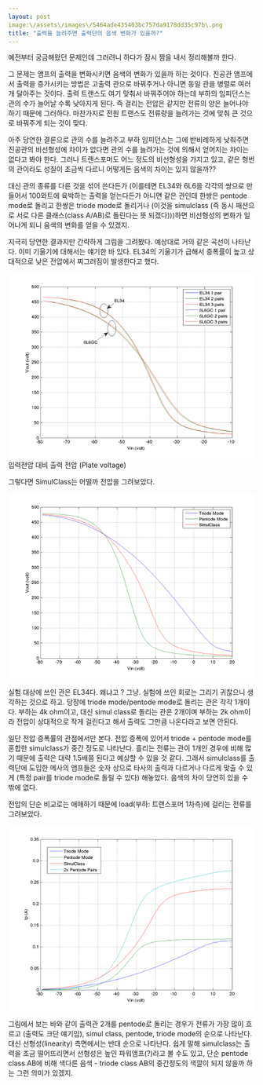```yaml
---
layout: post
image:\/assets\/images\/5464ade435403bc757da9178dd35c97b\.png
title: "출력을 늘려주면 출력단의 음색 변화가 있을까?"
---
```



예전부터 궁금해왔던 문제인데 그러려니 하다가 잠시 짬을 내서 정리해볼까 한다.




그 문제는 앰프의 출력을 변화시키면 음색의 변화가 있을까 하는 것이다. 진공관 앰프에서 출력을 증가시키는 방법은 고출력 관으로 바꿔주거나 아니면 동일 관을 병렬로 여러개 달아주는 것이다. 출력 트랜스도 여기 맞춰서 바꿔주어야 하는데 부하의 임피던스는 관의 수가 늘어날 수록 낮아지게 된다. 즉 걸리는 전압은 같지만 전류의 양은 늘어나야 하기 때문에 그러하다. 마찬가지로 전원 트랜스도 전류량을 늘려가는 것에 맞춰 큰 것으로 바꿔주게 되는 것이 맞다.




아주 당연한 결론으로 관의 수를 늘려주고 부하 임피던스는 그에 반비례하게 낮춰주면 진공관의 비선형성에 차이가 없다면 관의 수를 늘려가는 것에 의해서 얻어지는 차이는 없다고 봐야 한다. 그러나 트랜스포머도 어느 정도의 비선형성을 가지고 있고, 같은 형번의 관이라도 성질이 조금씩 다르니 어떻게든 음색의 차이는 있지 않을까??




대신 관의 종류를 다른 것을 섞어 쓴다든가 (이를테면 EL34와 6L6을 각각의 쌍으로 만들어서 100와트에 육박하는 출력을 얻는다든가 아니면 같은 관인데 한쌍은 pentode mode로 돌리고 한쌍은 triode mode로 돌리거나 (이것을 simulclass (즉 동시 패션으로 서로 다른 클래스(class A/AB)로 돌린다는 뜻 되겠다)))하면 비선형성의 변화가 일어나게 되니 음색의 변화를 얻을 수 있겠지.




지극히 당연한 결과지만 간략하게 그림을 그려봤다. 예상대로 거의 같은 곡선이 나타난다. 이미 기울기에 대해서는 얘기한 바 있다. EL34의 기울기가 급해서 증폭률이 높고 상대적으로 낮은 전압에서 찌그러짐이 발생한다고 했다. 




![image](/assets/images/5464ade435403bc757da9178dd35c97b.png)입력전압 대비 출력 전압 (Plate voltage)




그렇다면 SimulClass는 어떨까 전압을 그려보았다.






![image](/assets/images/889dd990dea005e59822f18cb5961bd8.png)




실험 대상에 쓰인 관은 EL34다. 왜냐고 ? 그냥. 실험에 쓰인 회로는 그리기 귀찮으니 생각하는 것으로 하고. 당장에 triode mode/pentode mode로 돌리는 관은 각각 1개이다. 부하는 4k ohm이고, 대신 simul class로 돌리는 관은 2개이며 부하는 2k ohm이라 전압이 상대적으로 작게 걸린다고 해서 출력도 그만큼 나온다라고 보면 안된다. 




일단 전압 증폭률의 관점에서만 본다. 전압 증폭에 있어서 triode + pentode mode를 혼합한 simulclass가 중간 정도로 나타난다. 흘리는 전류는 관이 1개인 경우에 비해 많기 때문에 출력은 대략 1.5배쯤 된다고 예상할 수 있을 것 같다. 그래서 simulclass를 출력단에 도입한 메사의 앰프들은 숫자 상으로 타사의 출력과 다르거나 다르게 맞출 수 있게 (특정 pair를 triode mode로 돌릴 수 있다) 해놓았다. 음색의 차이 당연히 있을 수 밖에 없다. 



전압의 단순 비교로는 애매하기 때문에 load(부하: 트랜스포머 1차측)에 걸리는 전류를 그려보았다.






![image](/assets/images/11cb04c9c6f14c5610d14a33f994b295.png)




그림에서 보는 바와 같이 출력관 2개를 pentode로 돌리는 경우가 전류가 가장 많이 흐르고 (출력도 크단 얘기임), simul class, pentode, triode mode의 순으로 나타난다. 대신 선형성(linearity) 측면에서는 반대 순으로 나타난다. 쉽게 말해 simulclass는 출력을 조금 떨어뜨리면서 선형성은 높인 파워앰프(?)라고 볼 수도 있고, 단순 pentode class AB에 비해 색다른 음색 - triode class AB의 중간정도의 색깔이 되지 않을까 하는 그런 의미가 있겠지.















